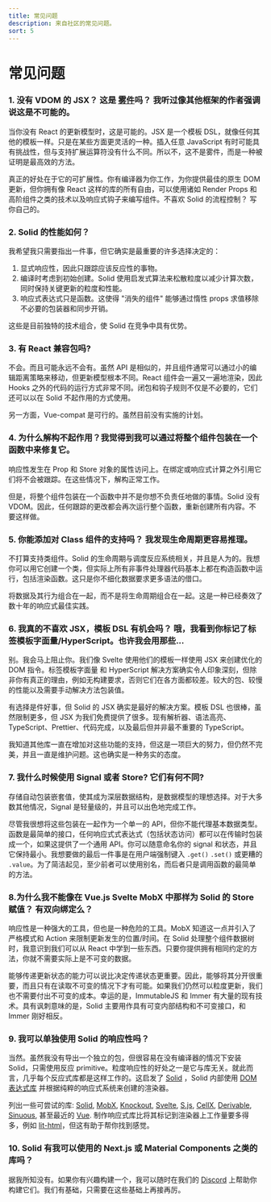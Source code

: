 ```yaml
---
title: 常见问题
description: 来自社区的常见问题。
sort: 5
---
```


# 常见问题

### 1. 没有 VDOM 的 JSX？ 这是 [雾件](https://zh.wikipedia.org/wiki/%E9%9C%A7%E4%BB%B6)吗？ 我听过像其他框架的作者强调说这是不可能的。

当你没有 React 的更新模型时，这是可能的。JSX 是一个模板 DSL，就像任何其他的模板一样。只是在某些方面更灵活的一种。插入任意 JavaScript 有时可能具有挑战性，但与支持扩展运算符没有什么不同。所以不，这不是雾件，而是一种被证明是最高效的方法。

真正的好处在于它的可扩展性。你有编译器为你工作，为你提供最佳的原生 DOM 更新，但你拥有像 React 这样的库的所有自由，可以使用诸如 Render Props 和高阶组件之类的技术以及响应式钩子来编写组件。不喜欢 Solid 的流程控制？ 写你自己的。

### 2. Solid 的性能如何？

我希望我只需要指出一件事，但它确实是最重要的许多选择决定的：

1. 显式响应性，因此只跟踪应该反应性的事物。
2. 编译时考虑到初始创建。Solid 使用启发式算法来松散粒度以减少计算次数，同时保持关键更新的粒度和性能。
3. 响应式表达式只是函数。这使得 "消失的组件" 能够通过惰性 props 求值移除不必要的包装器和同步开销。

这些是目前独特的技术组合，使 Solid 在竞争中具有优势。

### 3. 有 React 兼容包吗?

不会。而且可能永远不会有。虽然 API 是相似的，并且组件通常可以通过小的编辑距离策略来移动，但更新模型根本不同。React 组件会一遍又一遍地渲染，因此 Hooks 之外的代码的运行方式非常不同。闭包和钩子规则不仅是不必要的，它们还可以以在 Solid 不起作用的方式使用。

另一方面，Vue-compat 是可行的。虽然目前没有实施的计划。

### 4. 为什么解构不起作用？我觉得到我可以通过将整个组件包装在一个函数中来修复它。

响应性发生在 Prop 和 Store 对象的属性访问上。在绑定或响应式计算之外引用它们将不会被跟踪。在这些情况下，解构正常工作。

但是，将整个组件包装在一个函数中并不是你想不负责任地做的事情。Solid 没有 VDOM。因此，任何跟踪的更改都会再次运行整个函数，重新创建所有内容。不要这样做。

### 5. 你能添加对 Class 组件的支持吗？ 我发现生命周期更容易推理。

不打算支持类组件。Solid 的生命周期与调度反应系统相关，并且是人为的。我想你可以用它创建一个类，但实际上所有非事件处理器代码基本上都在构造函数中运行，包括渲染函数。这只是你不细化数据要求更多语法的借口。

将数据及其行为组合在一起，而不是将生命周期组合在一起。这是一种已经奏效了数十年的响应式最佳实践。

### 6. 我真的不喜欢 JSX，模板 DSL 有机会吗？ 哦，我看到你标记了标签模板字面量/HyperScript。也许我会用那些...

别。我会马上阻止你。我们像 Svelte 使用他们的模板一样使用 JSX 来创建优化的 DOM 指令。标签模板字面量 和 HyperScript 解决方案确实令人印象深刻，但除非你有真正的理由，例如无构建要求，否则它们在各方面都较差。较大的包、较慢的性能以及需要手动解决方法包装值。

有选择是件好事，但 Solid 的 JSX 确实是最好的解决方案。模板 DSL 也很棒，虽然限制更多，但 JSX 为我们免费提供了很多。现有解析器、语法高亮、TypeScript、Prettier、代码完成，以及最后但并非最不重要的 TypeScript。

我知道其他库一直在增加对这些功能的支持，但这是一项巨大的努力，但仍然不完美，并且一直是维护问题。这也确实是一种务实的态度。

### 7. 我什么时候使用 Signal 或者 Store? 它们有何不同?

存储自动包装嵌套值，使其成为深层数据结构，是数据模型的理想选择。对于大多数其他情况，Signal 是轻量级的，并且可以出色地完成工作。

尽管我很想将这些包装在一起作为一个单一的 API，但你不能代理基本数据类型。函数是最简单的接口，任何响应式式表达式（包括状态访问）都可以在传输时包装成一个，如果这提供了一个通用 API。你可以随意命名你的 signal 和状态，并且它保持最小。我想要做的最后一件事是在用户端强制键入 `.get()` `.set()` 或更糟的 `.value`。为了简洁起见，至少前者可以使用别名，而后者只是调用函数的最简单的方法。

### 8.为什么我不能像在 Vue.js Svelte MobX 中那样为 Solid 的 Store 赋值？ 有双向绑定么？

响应性是一种强大的工具，但也是一种危险的工具。MobX 知道这一点并引入了严格模式和 Action 来限制更新发生的位置/时间。在 Solid 处理整个组件数据树时，我意识到我们可以从 React 中学到一些东西。只要你提供拥有相同约定的方法，你就不需要实际上是不可变的数据。

能够传递更新状态的能力可以说比决定传递状态更重要。因此，能够将其分开很重要，而且只有在读取不可变的情况下才有可能。如果我们仍然可以粒度更新，我们也不需要付出不可变的成本。幸运的是，ImmutableJS 和 Immer 有大量的现有技术。具有讽刺意味的是，Solid 主要用作具有可变内部结构和不可变接口，和 Immer 刚好相反。

### 9. 我可以单独使用 Solid 的响应性吗？


当然。虽然我没有导出一个独立的包，但很容易在没有编译器的情况下安装 Solid，只需使用反应 primitive。粒度响应性的好处之一是它与库无关。就此而言，几乎每个反应式库都是这样工作的。这启发了 [Solid](https://github.com/solidjs/solid) ，Solid 内部使用 [DOM 表达式库](https://github.com/ryansolid/dom-expressions) 并根据纯粹的响应式系统来创建的渲染器。

列出一些可尝试的库: [Solid](https://github.com/solidjs/solid), [MobX](https://github.com/mobxjs/mobx), [Knockout](https://github.com/knockout/knockout), [Svelte](https://github.com/sveltejs/svelte), [S.js](https://github.com/adamhaile/S), [CellX](https://github.com/Riim/cellx), [Derivable](https://github.com/ds300/derivablejs), [Sinuous](https://github.com/luwes/sinuous), 甚至最近的 [Vue](https://github.com/vuejs/vue). 制作响应式库比将其标记到渲染器上工作量要多得多，例如 [lit-html](https://github.com/Polymer/lit-html)，但这有助于帮你找到感觉。

### 10. Solid 有我可以使用的 Next.js 或 Material Components 之类的库吗？

据我所知没有。如果你有兴趣构建一个，我可以随时在我们的 [Discord](https://discord.com/invite/solidjs) 上帮助你构建它们。我们有基础，只需要在这些基础上再接再厉。
